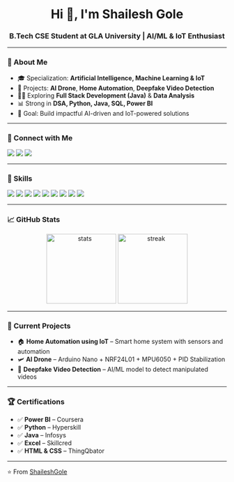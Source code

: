 <h1 align="center">Hi 👋, I'm Shailesh Gole</h1>
<h3 align="center">B.Tech CSE Student at GLA University | AI/ML & IoT Enthusiast</h3>

---

### 🌟 About Me  
- 🎓 Specialization: **Artificial Intelligence, Machine Learning & IoT**  
- 🤖 Projects: **AI Drone**, **Home Automation**, **Deepfake Video Detection**  
- 🧑‍💻 Exploring **Full Stack Development (Java)** & **Data Analysis**  
- 📊 Strong in **DSA, Python, Java, SQL, Power BI**  
- 🎯 Goal: Build impactful AI-driven and IoT-powered solutions  

---

### 🔗 Connect with Me  
<p align="left">
<a href="https://www.linkedin.com/in/shailesh-gole-282b0a289/" target="_blank"><img src="https://img.shields.io/badge/LinkedIn-0077B5.svg?style=for-the-badge&logo=linkedin&logoColor=white"/></a>
<a href="mailto:shaileshgole989@gmail.com"><img src="https://img.shields.io/badge/Gmail-D14836.svg?style=for-the-badge&logo=gmail&logoColor=white"/></a>
<a href="https://leetcode.com/u/Shaileshgole23/" target="_blank"><img src="https://img.shields.io/badge/LeetCode-FFA116.svg?style=for-the-badge&logo=leetcode&logoColor=white"/></a>
</p>

---

### 🚀 Skills  
<p align="left"> 
<!-- Web Development -->
<img src="https://img.shields.io/badge/HTML5-E34F26?style=for-the-badge&logo=html5&logoColor=white"/> 
<img src="https://img.shields.io/badge/CSS3-1572B6?style=for-the-badge&logo=css3&logoColor=white"/> 
<img src="https://img.shields.io/badge/JavaScript-F7DF1E?style=for-the-badge&logo=javascript&logoColor=black"/> 

<!-- Python -->
<img src="https://img.shields.io/badge/Python-3776AB?style=for-the-badge&logo=python&logoColor=white"/> 

<!-- Java -->
<img src="https://img.shields.io/badge/Java-007396?style=for-the-badge&logo=java&logoColor=white"/> 

<!-- AI/ML & IoT -->
<img src="https://img.shields.io/badge/AI/ML-FF6F61?style=for-the-badge&logo=google-ai&logoColor=white"/> 
<img src="https://img.shields.io/badge/IoT-00ADD8?style=for-the-badge&logo=arduino&logoColor=white"/> 

<!-- SQL -->
<img src="https://img.shields.io/badge/SQL-4479A1?style=for-the-badge&logo=mysql&logoColor=white"/> 

<!-- Power BI -->
<img src="https://img.shields.io/badge/PowerBI-F2C811?style=for-the-badge&logo=powerbi&logoColor=black"/> 
</p>


---

### 📈 GitHub Stats  
<p align="center">
<img src="https://github-readme-stats.vercel.app/api?username=ShaileshGole&show_icons=true&theme=radical" alt="stats" height="160"/>
<img src="https://github-readme-streak-stats.herokuapp.com/?user=ShaileshGole&theme=radical" alt="streak" height="160"/>
</p>

---

### 🌱 Current Projects  
- 🏠 **Home Automation using IoT** – Smart home system with sensors and automation  
- 🛩️ **AI Drone** – Arduino Nano + NRF24L01 + MPU6050 + PID Stabilization  
- 🎥 **Deepfake Video Detection** – AI/ML model to detect manipulated videos


---

### 🏆 Certifications  
- ✅ **Power BI** – Coursera  
- ✅ **Python** – Hyperskill  
- ✅ **Java** – Infosys  
- ✅ **Excel** – Skillcred  
- ✅ **HTML & CSS** – ThingQbator  

---

⭐️ From [ShaileshGole](https://github.com/Shaileshgole23)

